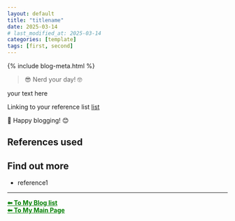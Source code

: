 ```yaml
---
layout: default
title: "titlename"
date: 2025-03-14 
# last_modified_at: 2025-03-14
categories: [template]
tags: [first, second]
---
```


{% include blog-meta.html %}

> 😎 Nerd your day! 🤓  

your text here

Linking to your reference list [list](#ref)

📝 Happy blogging! 😊
<!-- how to include pic
![manual_h1_title](/pics/posts/manual_h1_title_outcome.png "how manually written h1 text is shown currently") 

<figure style="text-align: center;">
  <img src="pics/ajm_profile.png" alt="my profile">
  <figcaption><em>"This is me 🤓 – Data Engineer with a passion for data & IT and continous learning & teaching." </em></figcaption>
</figure>



-->

<!-- possible reference section names -->
## <span id="ref"> References used </span>
## <span id="ref"> Find out more </span>
- reference1

--- 
<a href="{{ site.baseurl }}/blog/" style="color:green;"><strong>⬅ To My Blog list</strong></a><br>
<a href="{{ site.baseurl }}/" style="color:green"><strong>⬅ To My Main Page</strong></a>

